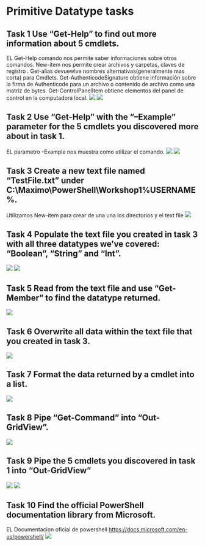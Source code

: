 # Primitive Datatype tasks
## Task 1 Use “Get-Help” to find out more information about 5 cmdlets.

EL Get-Help comando nos permite saber informaciones sobre otros comandos.
New-item nos permite crear archivos y carpetas, claves de registro .
Get-alias devuewlve nombres alternativas(generalmente mas corta) para Cmdlets.
Get-AuthenticodeSignature obtiene información sobre la firma de Authenticode para un archivo o contenido de archivo como una matriz de bytes.
Get-ControlPanelItem obtiene elementos del panel de control en la computadora local.
![](https://github.com/ZhijunLin7/Primitive-Datatype-tasks/blob/main/1.1.png)
![](https://github.com/ZhijunLin7/Primitive-Datatype-tasks/blob/main/1.2.png)
## Task 2 Use “Get-Help” with the “–Example” parameter for the 5 cmdlets you discovered more about in task 1.

EL parametro -Example nos muestra como utilizar el comando.
![](https://github.com/ZhijunLin7/Primitive-Datatype-tasks/blob/main/2.2.png)
![](https://github.com/ZhijunLin7/Primitive-Datatype-tasks/blob/main/2.3.png)
## Task 3 Create a new text file named “TestFile.txt” under C:\Maximo\PowerShell\Workshop1\%USERNAME%.
Utilizamos New-item para crear de una una los directorios y el text file
![](https://github.com/ZhijunLin7/Primitive-Datatype-tasks/blob/main/3.1.png)
## Task 4 Populate the text file you created in task 3 with all three datatypes we’ve covered: “Boolean”, “String” and “Int”.
![](https://github.com/ZhijunLin7/Primitive-Datatype-tasks/blob/main/4.1.png)
![](https://github.com/ZhijunLin7/Primitive-Datatype-tasks/blob/main/4.2.png)
## Task 5 Read from the text file and use “Get-Member” to find the datatype returned.
![](https://github.com/ZhijunLin7/Primitive-Datatype-tasks/blob/main/5.1.png)
## Task 6 Overwrite all data within the text file that you created in task 3.
![](https://github.com/ZhijunLin7/Primitive-Datatype-tasks/blob/main/6.1.png)
## Task 7 Format the data returned by a cmdlet into a list.
![](https://github.com/ZhijunLin7/Primitive-Datatype-tasks/blob/main/7.1.png)
## Task 8 Pipe “Get-Command” into “Out-GridView”.
![](https://github.com/ZhijunLin7/Primitive-Datatype-tasks/blob/main/8.1.png)

## Task 9 Pipe the 5 cmdlets you discovered in task 1 into “Out-GridView”
![](https://github.com/ZhijunLin7/Primitive-Datatype-tasks/blob/main/9.1.png)
![](https://github.com/ZhijunLin7/Primitive-Datatype-tasks/blob/main/9.2.png)
## Task 10 Find the official PowerShell documentation library from Microsoft.
EL Documentacion oficial de powershell https://docs.microsoft.com/en-us/powershell/
![](https://github.com/ZhijunLin7/Primitive-Datatype-tasks/blob/main/10.1.png)
